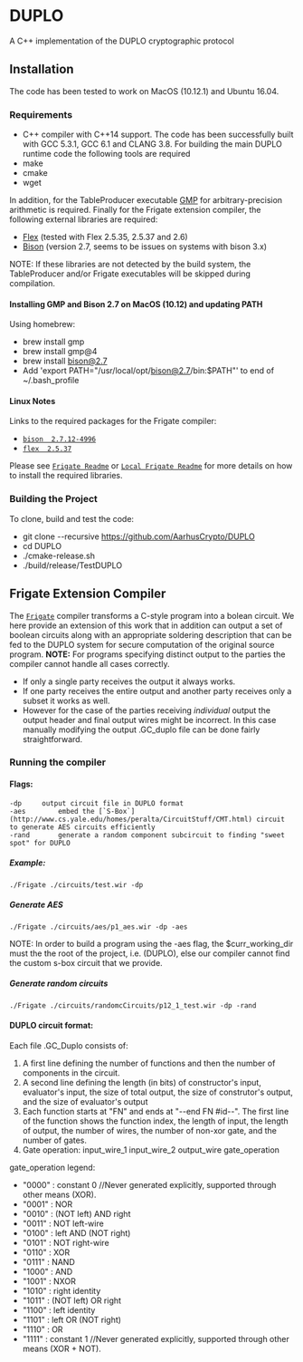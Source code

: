 # DUPLO
A C++ implementation of the DUPLO cryptographic protocol

## Installation
The code has been tested to work on MacOS (10.12.1) and Ubuntu 16.04.

### Requirements
* C++ compiler with C++14 support. The code has been successfully built with GCC 5.3.1, GCC 6.1 and CLANG 3.8. For building the main DUPLO runtime code the following tools are required
* make
* cmake
* wget

In addition, for the TableProducer executable [GMP](https://gmplib.org) for arbitrary-precision arithmetic is required. Finally for the Frigate extension compiler, the following external libraries are required:
* [Flex](https://github.com/westes/flex) (tested with Flex 2.5.35, 2.5.37 and 2.6)
* [Bison](https://www.gnu.org/software/bison/) (version 2.7, seems to be issues on systems with bison 3.x)

NOTE: If these libraries are not detected by the build system, the TableProducer and/or Frigate executables will be skipped during compilation.

#### Installing GMP and Bison 2.7 on MacOS (10.12) and updating PATH
Using homebrew:
* brew install gmp
* brew install gmp@4
* brew install bison@2.7
* Add 'export PATH="/usr/local/opt/bison@2.7/bin:$PATH"' to end of ~/.bash_profile

#### Linux Notes
Links to the required packages for the Frigate compiler:
  * [`bison  2.7.12-4996`](http://launchpadlibrarian.net/140087283/libbison-dev_2.7.1.dfsg-1_amd64.deb)
  * [`flex  2.5.37`](http://launchpadlibrarian.net/140087282/bison_2.7.1.dfsg-1_amd64.deb)
  
Please see [`Frigate Readme`](https://bitbucket.org/bmood/frigaterelease) or [`Local Frigate Readme`](https://github.com/AarhusCrypto/DUPLO/blob/master/frigate/README.txt) for more details on how to install the required libraries.

### Building the Project
To clone, build and test the code:
* git clone --recursive https://github.com/AarhusCrypto/DUPLO
* cd DUPLO
* ./cmake-release.sh
* ./build/release/TestDUPLO

## Frigate Extension Compiler
The [`Frigate`](https://bitbucket.org/bmood/frigaterelease) compiler transforms a C-style program into a bolean circuit. We here provide an extension of this work that in addition can output a set of boolean circuits along with an appropriate soldering description that can be fed to the DUPLO system for secure computation of the original source program.
**NOTE:** For programs specifying distinct output to the parties the compiler cannot handle all cases correctly.
* If only a single party receives the output it always works.
* If one party receives the entire output and another party receives only a subset it works as well.
* However for the case of the parties receiving _individual_ output the output header and final output wires might be incorrect. In this case manually modifying the output .GC_duplo file can be done fairly straightforward.

### Running the compiler
	
#### Flags:
	-dp		output circuit file in DUPLO format
	-aes 		embed the [`S-Box`](http://www.cs.yale.edu/homes/peralta/CircuitStuff/CMT.html) circuit to generate AES circuits efficiently
	-rand		generate a random component subcircuit to finding "sweet spot" for DUPLO
##### Example:
	./Frigate ./circuits/test.wir -dp
##### Generate AES 
	./Frigate ./circuits/aes/p1_aes.wir -dp -aes
NOTE: In order to build a program using the -aes flag, the $curr_working_dir must the the root of the project, i.e. (DUPLO), else our compiler cannot find the custom s-box circuit that we provide.

##### Generate random circuits
	./Frigate ./circuits/randomcCircuits/p12_1_test.wir -dp -rand
	
#### DUPLO circuit format: 
Each file .GC_Duplo consists of:
1. A first line defining the number of functions and then the number of components in the circuit.
2. A second line defining the length (in bits) of constructor's input, evaluator's input, the size of total output, the size of construtor's output, and the size of evaluator's output
3. Each function starts at "FN" and ends at "--end FN #id--". The first line of the function shows the function index, the length of input, the length of output, the number of wires, the number of non-xor gate, and the number of gates.
4. Gate operation: 
	input_wire_1 input_wire_2 output_wire gate_operation

gate_operation legend:
* "0000"	: constant 0 //Never generated explicitly, supported through other means (XOR).
* "0001"	: NOR
* "0010"	: (NOT left) AND right
* "0011"	: NOT left-wire
* "0100"	: left AND (NOT right)
* "0101"	: NOT right-wire
* "0110"	: XOR
* "0111" 	: NAND
* "1000" 	: AND
* "1001" 	: NXOR
* "1010" 	: right identity
* "1011" 	: (NOT left) OR right
* "1100" 	: left identity
* "1101" 	: left OR (NOT right)
* "1110" 	: OR
* "1111" 	: constant 1 //Never generated explicitly, supported through other means (XOR + NOT).
